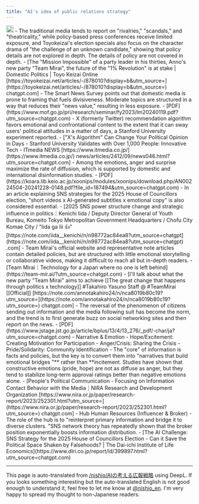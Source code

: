 ```yaml
---
title: "AI's idea of public relations strategy"
---
```



<img src='https://scrapbox.io/api/pages/nishio-en/o3/icon' alt='o3.icon' height="19.5"/>
- The traditional media tends to report on "rivalries," "scandals," and "theatricality," while policy-based press conferences receive limited exposure, and Toyokeizai's election specials also focus on the character drama of "the challenge of an unknown candidate," showing that policy details are not explored in depth. The details of policy are not covered in depth.
    - [The "Mission Impossible" of a party leader in his thirties, Anno's new party "Team Mirai", the future of the "1% Revolution" is at stake | Domestic Politics | Toyo Keizai Online [https://toyokeizai.net/articles/-/878010?display=b&utm_source=](https://toyokeizai.net/articles/-/878010?display=b&utm_source=) chatgpt.com]
- The Smart News Survey points out that domestic media is prone to framing that fuels divisiveness. Moderate topics are structured in a way that reduces their "news value," resulting in less exposure.
    - [PDF](https://www.mof.go.jp/pri/research/seminar/fy2023/lm20240119.pdf?utm_source=chatgpt.com)
- X (formerly Twitter) recommendation algorithm favors emotional and confrontational content to the extent that it can sway users' political attitudes in a matter of days, a Stanford University experiment reported.
    - ["X's Algorithm" Can Change Your Political Opinion in Days - Stanford University Validates with Over 1,000 People: Innovative Tech - ITmedia NEWS [https://www.itmedia.co.jp/](https://www.itmedia.co.jp/) news/articles/2412/09/news046.html?utm_source=chatgpt.com]
- Among the emotions, anger and surprise maximize the rate of diffusion, which is supported by domestic and international disinformation studies.
    - [PDF](https://koara.lib.keio.ac.jp/xoonips/modules/xoonips/download.php/AN00224504-20241228-0148.pdf?file_id=187494&utm_source=chatgpt.com)
- In an article explaining SNS strategies for the 2025 House of Councillors election, "short videos x AI-generated subtitles x emotional copy" is also considered essential.
    - [2025 SNS power structure change and strategic influence in politics｜Kenichi Iida / Deputy Director General of Youth Bureau, Komeito Tokyo Metropolitan Government Headquarters / Chofu City Komae City / "Iida ga Iii 👍" [https://note.com/iida__kenichi/n/n98772ac84ea8?utm_source=chatgpt](https://note.com/iida__kenichi/n/n98772ac84ea8?utm_source=chatgpt) .com]
- Team Mirai's official website and representative note articles contain detailed policies, but are structured with little emotional storytelling or collaborative videos, making it difficult to reach all but in-depth readers.
    - [Team Mirai｜Technology for a Japan where no one is left behind](https://team-mir.ai/?utm_source=chatgpt.com)
    - [I'll talk about what the new party "Team Mirai" aims to achieve [[The great change that happens through politics x technology]] #Takahiro Yasuno Staff @ #TeamMirai [[Official]] [https://note.com/annotakahiro24/n/nca8019b80c19?utm_source=](https://note.com/annotakahiro24/n/nca8019b80c19?utm_source=) chatgpt.com]
- The reversal of the phenomenon of citizens sending out information and the media following suit has become the norm, and the trend is to first generate buzz on social networking sites and then report on the news.
    - [PDF](https://www.jstage.jst.go.jp/article/bplus/13/4/13_276/_pdf/-char/ja?utm_source=chatgpt.com)
- Narrative & Emotion
    - Hope/Excitement: Creating Motivation for Participation
    - Anger/Crisis: Sharing the Crisis
    - Pride/Solidarity: Community Identification
    - The "core" of information is facts and policies, but the key is to convert them into "narratives that build emotional bridges "** rather than **incitement. Studies have shown that constructive emotions (pride, hope) are not as diffuse as anger, but they tend to stabilize long-term approval ratings better than negative emotions alone.
        - [People's Political Communication - Focusing on Information Contact Behavior with the Media｜NIRA Research and Development Organization [https://www.nira.or.jp/paper/research-report/2023/252301.html?utm_source=](https://www.nira.or.jp/paper/research-report/2023/252301.html?utm_source=) chatgpt.com]
- Hub Human Resources (Influencer & Broker)
    - The role of the hub is to "reinterpret primary information and bridge it to diverse clusters. "SNS network theory has repeatedly shown that the broker position exponentially boosts information distribution.
        - [The AI Challenge: SNS Strategy for the 2025 House of Councillors Election - Can it Save the Political Space Shaken by Falsehoods? | The Dai-ichi Institute of Life Economics](https://www.dlri.co.jp/report/ld/399897.html?utm_source=chatgpt.com)


---
This page is auto-translated from [/nishio/AIの考える広報戦略](https://scrapbox.io/nishio/AIの考える広報戦略) using DeepL. If you looks something interesting but the auto-translated English is not good enough to understand it, feel free to let me know at [@nishio_en](https://twitter.com/nishio_en). I'm very happy to spread my thought to non-Japanese readers.